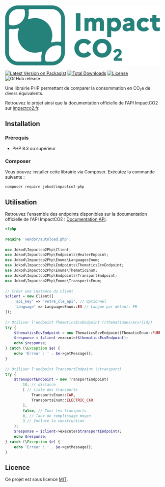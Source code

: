 ![ImpactCO2 Logo](./docs/images/impactco2_logo.webp)

[![Latest Version on Packagist](https://img.shields.io/packagist/v/jokod/impactco2-php.svg?style=flat-square)](https://packagist.org/packages/jokod/impactco2-php) [![Total Downloads](https://img.shields.io/packagist/dt/jokod/impactco2-php.svg?style=flat-square)](https://packagist.org/packages/jokod/impactco2-php) [![License](https://img.shields.io/packagist/l/jokod/impactco2-php.svg?style=flat-square)](https://packagist.org/packages/jokod/impactco2-php) ![GitHub release](https://img.shields.io/github/v/release/jokod/impactco2-php?style=flat-square)

<!-- ![Coverage Status](https://coveralls.io/repos/github/jokod/impactco2-php/badge.svg?branch=main) [![Build Status](https://travis-ci.com/jokod/impactco2-php.svg?branch=main)](https://travis-ci.com/jokod/impactco2-php) -->

Une librairie PHP permettant de comparer la consommation en CO₂e de divers équivalents.

Retrouvez le projet ainsi que la documentation officielle de l'API ImpactCO2 sur [impactco2.fr](https://impactco2.fr/).

## Installation

### Prérequis

- PHP 8.3 ou supérieur

### Composer

Vous pouvez installer cette librairie via Composer. Exécutez la commande suivante :

```bash
composer require jokod/impactco2-php
```

## Utilisation

Retrouvez l'ensemble des endpoints disponibles sur la documentation officielle de l'API ImpactCO2 : [Documentation API](https://impactco2.fr/doc/api).

```php
<?php

require 'vendor/autoload.php';

use Jokod\Impactco2Php\Client;
use Jokod\Impactco2Php\Endpoints\HeaterEnpoint;
use Jokod\Impactco2Php\Enums\LanguagesEnum;
use Jokod\Impactco2Php\Endpoints\ThematicsEcvEndpoint;
use Jokod\Impactco2Php\Enums\ThematicEnum;
use Jokod\Impactco2Php\Endpoints\TransportEndpoint;
use Jokod\Impactco2Php\Enums\TransportsEnum;

// Créer une instance du client
$client = new Client([
    'api_key' => 'votre_cle_api', // Optionnel
    'language' => LanguagesEnum::ES // Langue par défaut: FR
]);

// Utiliser l'endpoint ThematicsEcvEndpoint (/thematiques/ecv/{id})
try {
    $thematicsEcvEndpoint = new ThematicsEcvEndpoint(ThematicEnum::FURNITURE, 0); // id et détail
    $response = $client->execute($thematicsEcvEndpoint);
    echo $response;
} catch (\Exception $e) {
    echo 'Erreur : ' . $e->getMessage();
}

// Utiliser l'endpoint TransportEndpoint (/transport)
try {
    $transportEndpoint = new TransportEndpoint(
        10, // distance
        [ // Liste des transports
            TransportsEnum::CAR,
            TransportsEnum::ELECTRIC_CAR
        ], 
        false, // Tous les transports
        0, // Taux de remplissage moyen
        3 // Inclure la construction
    );
    $response = $client->execute($transportEndpoint);
    echo $response;
} catch (\Exception $e) {
    echo 'Erreur : ' . $e->getMessage();
}
```

## Licence

Ce projet est sous licence [MIT](https://opensource.org/licenses/MIT).
